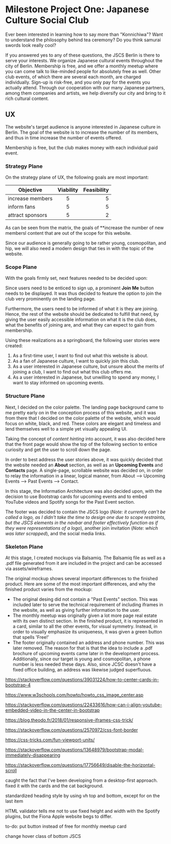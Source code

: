 # Milestone Project One: Japanese Culture Social Club

Ever been interested in learning how to say more than "Konnichiwa"? Want to understand the philosophy behind tea ceremony? Do you think samurai swords look really cool?

If you answered yes to any of these questions, the JSCS Berlin is there to serve your interests. We organize Japanese cultural events throughout the city of Berlin. Membership is free, and we offer a monthly meetup where you can come talk to like-minded people for absolutely free as well.
Other club events, of which there are several each month, are charged individually. Sign-up is risk-free, and you only pay for the events you actually attend.
Through our cooperation with our many Japanese partners, among them companies and artists, we help diversify our city and bring to it rich cultural content.


## UX

The website's target audience is anyone interested in Japanese culture in Berlin. The goal of the website is to increase the number of its members, and thus in time increase the number of events offered.

Membership is free, but the club makes money with each individual paid event. 

### Strategy Plane

On the strategy plane of UX, the following goals are most important:

| Objective         | Viability          | Feasibility |
| ----------------- |:------------------:| -----------:|
| increase members  | 5                  | 5           |
| inform fans       | 5                  | 5           |
| attract sponsors  | 5                  | 2           |

As can be seen from the matrix, the goals of **increase the number of new membersl content that are out of the scope for this website.

Since our audience is generally going to be rather young, cosmopolitan, and hip, we will also need a modern design that ties in with the topic of the website.

### Scope Plane

With the goals firmly set, next features needed to be decided upon:

Since users need to be enticed to sign up, a prominent **Join Me** button needs to be displayed. It was thus decided to feature the option to join the club very prominently on the landing page.

Furthermore, the users need to be informed of what it is they are joining. Hence, the rest of the website should be dedicated to fulfill that need, by giving the user easily accessible information on what it is the club does, what the benefits of joining are, and what they can expect to gain from membership.

Using these realizations as a springboard, the following user stories were created:

1. As a first-time user, I want to find out what this website is about.
2. As a fan of Japanese culture, I want to quickly join this club.
3. As a user interested in Japanese culture, but unsure about the merits of joining a club, I want to find out what this club offers me.
4. As a user interested in Japanese, but unwilling to spend any money, I want to stay informed on upcoming events.

### Structure Plane

Next, I decided on the color palette. The landing page background came to me pretty early on in the conception process of this website, and it was from there that I decided on the color palette of the website, which would focus on white, black, and red. These colors are elegant and timeless and lend themselves well to a simple yet visually appealing UI.

Taking the concept of *content hinting* into account, it was also decided here that the front page would show the top of the following section to entice curiosity and get the user to scroll down the page.

In order to best address the user stories above, it was quickly decided that the website needed an **About** section, as well as an **Upcoming Events** and **Contacts** page. A single-page, scrollable website was decided on, in order to relay the information in a linear, logical manner, from About --> Upcoming Events --> Past Events --> Contact.

In this stage, the Information Architecture was also decided upon, with the decision to use Bootstrap cards for upcoming events and to embed YouTube videos and Spotify songs for the Past Event section.

The footer was decided to contain the JSCS logo (*Note: it currently can't be called a logo, as I didn't take the time to design one due to scope restraints, but the JSCS elements in the navbar and footer effectively function as if they were representations of a logo*), another join invitation (*Note: which was later scrapped*), and the social media links.

### Skeleton Plane

At this stage, I created mockups via Balsamiq. The Balsamiq file as well as a .pdf file generated from it are included in the project and can be accessed via assets/wireframes.

The original mockup shows several important differences to the finished product. Here are some of the most important differences, and why the finished product varies from the mockup:

* The original desing did not contain a "Past Events" section. This was included later to serve the technical requirement of including iframes in the website, as well as giving further information to the user.
* The monthly meetup was originally given a lot more page real estate with its own distinct section. In the finished product, it is represented in a card, similar to all the other events, for visual symmetry. Instead, in order to visually emphasize its uniqueness, it was given a green button that spells 'Free!'
* The footer originally contained an address and phone number. This was later removed. The reason for that is that the idea to include a .pdf brochure of upcoming events came later in the development process. Additionally, since our target is young and cosmopolitan, a phone number is less needed these days. Also, since JCSC doesn't have a fixed office building, an address was likewise judged superfluous.



https://stackoverflow.com/questions/39031224/how-to-center-cards-in-bootstrap-4

https://www.w3schools.com/howto/howto_css_image_center.asp

https://stackoverflow.com/questions/22433616/how-can-i-align-youtube-embedded-video-in-the-center-in-bootstrap

https://blog.theodo.fr/2018/01/responsive-iframes-css-trick/

https://stackoverflow.com/questions/2570972/css-font-border

https://css-tricks.com/fun-viewport-units/

https://stackoverflow.com/questions/13648979/bootstrap-modal-immediately-disappearing

https://stackoverflow.com/questions/17756649/disable-the-horizontal-scroll

caught the fact that I've been developing from a desktop-first approach. fixed it with the cards and the cat background.

standardized heading style by using vh top and bottom, except for on the last item 

HTML validator tells me not to use fixed height and width with the Spotify plugins, but the Fiona Apple website begs to differ.







to-do: put button instead of free for monthly meetup card

change hover class of bottom JSCS